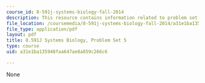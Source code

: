 ```yaml
---
course_id: 8-591j-systems-biology-fall-2014
description: This resource contains information related to problem set 5.
file_location: /coursemedia/8-591j-systems-biology-fall-2014/a31e1ba135948faa647ae8a859c266c6_MIT8_591JF14_ProblemSet5.pdf
file_type: application/pdf
layout: pdf
title: 8.591J Systems Biology, Problem Set 5
type: course
uid: a31e1ba135948faa647ae8a859c266c6

---
```

None